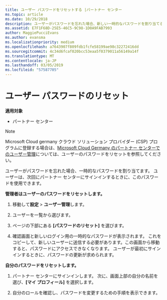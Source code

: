 ```yaml
---
title: ユーザー パスワードをリセットする |パートナー センター
ms.topic: article
ms.date: 10/29/2018
description: ユーザーがパスワードを忘れた場合、新しい一時的なパスワードを割り当てることができます。 ユーザーは、次回にパートナー センターにサインインするときに、このパスワードを使用できます。
ms.assetid: E7F1F68D-25E5-46C5-9C98-1D0A9FAB7993
author: MaggiePucciEvans
ms.author: evansma
ms.localizationpriority: medium
ms.openlocfilehash: a7643907f809fdb1fcfe58199ae98c32272416dd
ms.sourcegitcommit: 4c34d6fcaf020bcc53eaa5f0379011a56149a14f
ms.translationtype: MT
ms.contentlocale: ja-JP
ms.lasthandoff: 03/05/2019
ms.locfileid: "57587705"
---
```

# <a name="reset-a-user-password"></a>ユーザー パスワードのリセット

**適用対象**

-  パートナー センター
   
> [!NOTE]  
>  Microsoft Cloud germany クラウド ソリューション プロバイダー (CSP) プログラムに登録する場合は、[Microsoft Cloud Germany のパートナー センターでのユーザー管理](user-management-in-partner-center-for-microsoft-cloud-germany.md)については、ユーザーのパスワードをリセットを参照してください。

ユーザーがパスワードを忘れた場合、一時的なパスワードを割り当てます。 ユーザーは、次回にパートナー センターにサインインするときに、このパスワードを使用できます。

**管理者はユーザーのパスワードをリセットします。**

1.  移動して**設定** &gt; **ユーザー管理**します。
2.  ユーザーを一覧から選びます。

3.  ページの下部にある **[パスワードのリセット]** を選びます。

4.  確認画面と新しいログイン用の一時的なパスワードが表示されます。 これをコピーして、新しいユーザーに送信する必要があります。この画面から移動すると、パスワードにアクセスできなくなります。 ユーザーが最初にサインインするときに、パスワードの更新が求められます。

**自分のパスワードをリセットします。**

1.  パートナー センターにサインインします。 次に、画面上部の自分の名前を選び、**[マイ プロフィール]** を選択します。

2.  自分のロールを確認し、パスワードを変更するための手順を表示できます。

 

 



